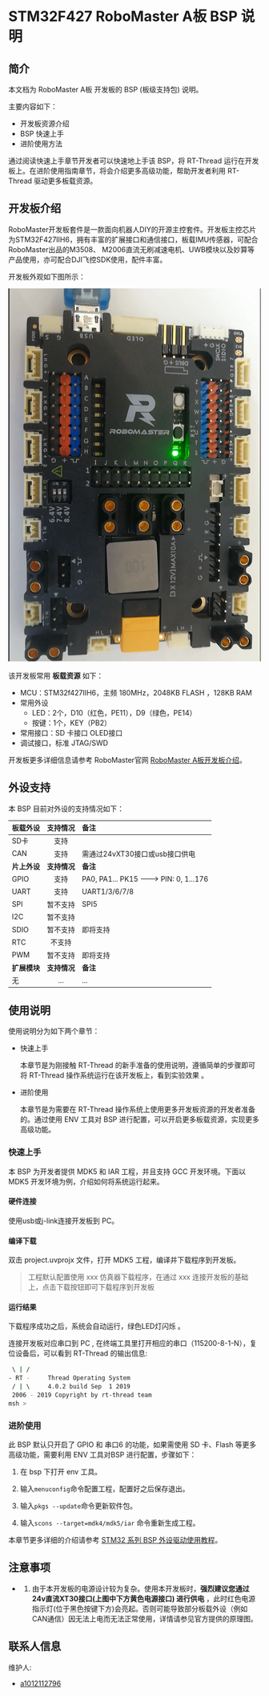 # STM32F427 RoboMaster A板 BSP 说明

## 简介

本文档为 RoboMaster A板 开发板的 BSP (板级支持包) 说明。

主要内容如下：

- 开发板资源介绍
- BSP 快速上手
- 进阶使用方法

通过阅读快速上手章节开发者可以快速地上手该 BSP，将 RT-Thread 运行在开发板上。在进阶使用指南章节，将会介绍更多高级功能，帮助开发者利用 RT-Thread 驱动更多板载资源。

## 开发板介绍

RoboMaster开发板套件是一款面向机器人DIY的开源主控套件。开发板主控芯片为STM32F427IIH6，拥有丰富的扩展接口和通信接口，板载IMU传感器，可配合RoboMaster出品的M3508、 M2006直流无刷减速电机、UWB模块以及妙算等产品使用，亦可配合DJI飞控SDK使用，配件丰富。

开发板外观如下图所示：

![board](figures/board.png)

该开发板常用 **板载资源** 如下：

- MCU：STM32f427IIH6，主频 180MHz，2048KB FLASH ，128KB RAM
- 常用外设
  - LED：2个，D10（红色，PE11），D9（绿色，PE14）
  - 按键：1个，KEY（PB2）
- 常用接口：SD 卡接口 OLED接口 
- 调试接口，标准 JTAG/SWD

开发板更多详细信息请参考 RoboMaster官网 [RoboMaster A板开发板介绍](https://www.robomaster.com/zh-CN/products/components/general/development-board)。

## 外设支持

本 BSP 目前对外设的支持情况如下：

| **板载外设**      | **支持情况** | **备注**                              |
| :----------------- | :----------: | :------------------------------------- |
| SD卡              |   支持   |                                       |
| CAN               |   支持   |    需通过24vXT30接口或usb接口供电          |
| **片上外设**      | **支持情况** | **备注**                              |
| GPIO              |     支持     | PA0, PA1... PK15 ---> PIN: 0, 1...176 |
| UART              |     支持     | UART1/3/6/7/8                         |
| SPI               |   暂不支持   | SPI5                                  |
| I2C               |   暂不支持   |                                       |
| SDIO              |   暂不支持   | 即将支持                              |
| RTC               |    不支持    |                                       |
| PWM               |   暂不支持   | 即将支持                              |
| **扩展模块**      | **支持情况** | **备注**                              |
| 无                |...           |  ...

## 使用说明

使用说明分为如下两个章节：

- 快速上手

    本章节是为刚接触 RT-Thread 的新手准备的使用说明，遵循简单的步骤即可将 RT-Thread 操作系统运行在该开发板上，看到实验效果 。

- 进阶使用

    本章节是为需要在 RT-Thread 操作系统上使用更多开发板资源的开发者准备的。通过使用 ENV 工具对 BSP 进行配置，可以开启更多板载资源，实现更多高级功能。


### 快速上手

本 BSP 为开发者提供 MDK5 和 IAR 工程，并且支持 GCC 开发环境。下面以 MDK5 开发环境为例，介绍如何将系统运行起来。

#### 硬件连接

使用usb或j-link连接开发板到 PC。

#### 编译下载

双击 project.uvprojx 文件，打开 MDK5 工程，编译并下载程序到开发板。

> 工程默认配置使用 xxx 仿真器下载程序，在通过 xxx 连接开发板的基础上，点击下载按钮即可下载程序到开发板

#### 运行结果

下载程序成功之后，系统会自动运行，绿色LED灯闪烁 。

连接开发板对应串口到 PC , 在终端工具里打开相应的串口（115200-8-1-N），复位设备后，可以看到 RT-Thread 的输出信息:

```bash
 \ | /
- RT -     Thread Operating System
 / | \     4.0.2 build Sep  1 2019
 2006 - 2019 Copyright by rt-thread team
msh >
```
### 进阶使用

此 BSP 默认只开启了 GPIO 和 串口6 的功能，如果需使用 SD 卡、Flash 等更多高级功能，需要利用 ENV 工具对BSP 进行配置，步骤如下：

1. 在 bsp 下打开 env 工具。

2. 输入`menuconfig`命令配置工程，配置好之后保存退出。

3. 输入`pkgs --update`命令更新软件包。

4. 输入`scons --target=mdk4/mdk5/iar` 命令重新生成工程。

本章节更多详细的介绍请参考 [STM32 系列 BSP 外设驱动使用教程](../docs/STM32系列BSP外设驱动使用教程.md)。

## 注意事项

- 1. 由于本开发板的电源设计较为复杂。使用本开发板时，**强烈建议您通过24v直流XT30接口(上图中下方黄色电源接口) 进行供电** ，此时红色电源指示灯(位于黑色按键下方)会亮起。否则可能导致部分板载外设（例如CAN通信）因无法上电而无法正常使用，详情请参见官方提供的原理图。

## 联系人信息

维护人:
- [a1012112796](https://github.com/a1012112796)